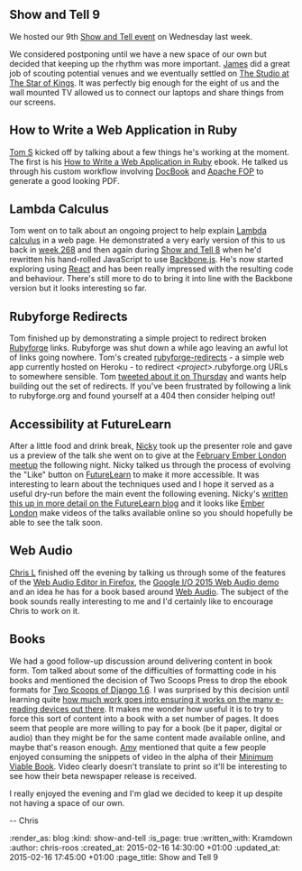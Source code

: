 Show and Tell 9
---------------

We hosted our 9th [Show and Tell event][] on Wednesday last week.

We considered postponing until we have a new space of our own but decided that keeping up the rhythm was more important. [James][] did a great job of scouting potential venues and we eventually settled on [The Studio at The Star of Kings](http://starofkings.co.uk/private-hire/). It was perfectly big enough for the eight of us and the wall mounted TV allowed us to connect our laptops and share things from our screens.

## How to Write a Web Application in Ruby

[Tom S][] kicked off by talking about a few things he's working at the moment. The first is his [How to Write a Web Application in Ruby][] ebook. He talked us through his custom workflow involving [DocBook][] and [Apache FOP][] to generate a good looking PDF.

## Lambda Calculus

Tom went on to talk about an ongoing project to help explain [Lambda calculus][] in a web page. He demonstrated a very early version of this to us back in [week 268][] and then again during [Show and Tell 8][] when he'd rewritten his hand-rolled JavaScript to use [Backbone.js][]. He's now started exploring using [React][] and has been really impressed with the resulting code and behaviour. There's still more to do to bring it into line with the Backbone version but it looks interesting so far.

## Rubyforge Redirects

Tom finished up by demonstrating a simple project to redirect broken [Rubyforge][] links. Rubyforge was shut down a while ago leaving an awful lot of links going nowhere. Tom's created [rubyforge-redirects][] - a simple web app currently hosted on Heroku - to redirect _\<project>_.rubyforge.org URLs to somewhere sensible. Tom [tweeted about it on Thursday][] and wants help building out the set of redirects. If you've been frustrated by following a link to rubyforge.org and found yourself at a 404 then consider helping out!

## Accessibility at FutureLearn

After a little food and drink break, [Nicky][] took up the presenter role and gave us a preview of the talk she went on to give at the [February Ember London meetup][] the following night. Nicky talked us through the process of evolving the "Like" button on [FutureLearn][] to make it more accessible. It was interesting to learn about the techniques used and I hope it served as a useful dry-run before the main event the following evening. Nicky's [written this up in more detail on the FutureLearn blog][fl-blog-post-accessible-like] and it looks like [Ember London][] make videos of the talks available online so you should hopefully be able to see the talk soon.

## Web Audio

[Chris L][] finished off the evening by talking us through some of the features of the [Web Audio Editor in Firefox][], the [Google I/O 2015 Web Audio demo][] and an idea he has for a book based around [Web Audio][]. The subject of the book sounds really interesting to me and I'd certainly like to encourage Chris to work on it.

## Books

We had a good follow-up discussion around delivering content in book form. Tom talked about some of the difficulties of formatting code in his books and mentioned the decision of Two Scoops Press to drop the ebook formats for [Two Scoops of Django 1.6][]. I was surprised by this decision until learning quite [how much work goes into ensuring it works on the many e-reading devices out there][two-scoops-dropping-ebook]. It makes me wonder how useful it is to try to force this sort of content into a book with a set number of pages. It does seem that people are more willing to pay for a book (be it paper, digital or audio) than they might be for the same content made available online, and maybe that's reason enough. [Amy][] mentioned that quite a few people enjoyed consuming the snippets of video in the alpha of their [Minimum Viable Book][]. Video clearly doesn't translate to print so it'll be interesting to see how their beta newspaper release is received.

I really enjoyed the evening and I'm glad we decided to keep it up despite not having a space of our own.

-- Chris

[Amy]: http://amyeee.com/
[Apache FOP]: http://xmlgraphics.apache.org/fop/
[Backbone.js]: http://backbonejs.org/
[Chris L]: http://blog.chrislowis.co.uk/
[DocBook]: http://www.docbook.org/
[Ember London]: http://emberlondon.com/
[February Ember London meetup]: http://www.meetup.com/London-Emberjs-User-Group/events/218940813/
[fl-blog-post-accessible-like]: https://about.futurelearn.com/blog/accessible-like-button/
[FutureLearn]: https://www.futurelearn.com/
[Google I/O 2015 Web Audio demo]: https://events.google.com/io2015
[How to Write a Web Application in Ruby]: http://rubywebapp.com/
[James]: /james-mead
[Lambda calculus]: http://en.wikipedia.org/wiki/Lambda_calculus
[Minimum Viable Book]: http://minimumviablebook.com/
[Nicky]: http://symphonicknot.com/
[React]: http://facebook.github.io/react/
[Rubyforge]: http://en.wikipedia.org/wiki/RubyForge
[rubyforge-redirects]: https://github.com/tomstuart/rubyforge-redirects
[Show and Tell 8]: /show-and-tell-8
[Show and Tell event]: /show-and-tell-events
[Tom S]: http://codon.com/
[The Studio at The Star of Kings]: http://starofkings.co.uk/private-hire/
[tweeted about it on Thursday]: https://twitter.com/tomstuart/status/565902766087090176
[two-scoops-dropping-ebook]: http://twoscoopspress.com/pages/two-scoops-of-django-1-6-faq#format-1.6
[Two Scoops of Django 1.6]: http://twoscoopspress.com/products/two-scoops-of-django-1-6
[Web Audio]: https://developer.mozilla.org/en-US/docs/Web/API/Web_Audio_API
[Web Audio Editor in Firefox]: https://hacks.mozilla.org/2014/06/introducing-the-web-audio-editor-in-firefox-developer-tools/
[week 268]: /week-268


:render_as: blog
:kind: show-and-tell
:is_page: true
:written_with: Kramdown
:author: chris-roos
:created_at: 2015-02-16 14:30:00 +01:00
:updated_at: 2015-02-16 17:45:00 +01:00
:page_title: Show and Tell 9
